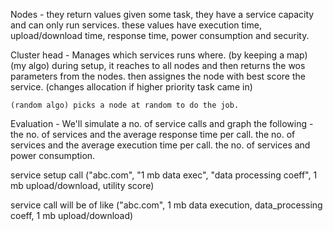 Nodes -
    they return values given some task,
    they have a service capacity and can only run services.
    these values have execution time, upload/download time, response time, power consumption and security.

Cluster head -
    Manages which services runs where. (by keeping a map)
    (my algo) during setup, it reaches to all nodes and then returns the wos parameters from the nodes. then assignes the node with best score the service. (changes allocation if higher priority task came in)

    (random algo) picks a node at random to do the job.


Evaluation -
    We'll simulate a no. of service calls and graph the following - 
        the no. of services and the average response time per call.
        the no. of services and the average execution time per call.
        the no. of services and power consumption.

service setup call ("abc.com", "1 mb data exec", "data processing coeff", 1 mb upload/download, utility score)

service call will be of like ("abc.com", 1 mb data execution, data_processing coeff,  1 mb upload/download) 